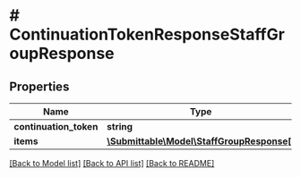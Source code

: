 # # ContinuationTokenResponseStaffGroupResponse

## Properties

Name | Type | Description | Notes
------------ | ------------- | ------------- | -------------
**continuation_token** | **string** |  | [optional]
**items** | [**\Submittable\Model\StaffGroupResponse[]**](StaffGroupResponse.md) |  | [optional]

[[Back to Model list]](../../README.md#models) [[Back to API list]](../../README.md#endpoints) [[Back to README]](../../README.md)
